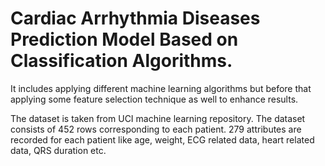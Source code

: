 
# Cardiac Arrhythmia Diseases Prediction Model Based on Classification Algorithms.
It includes applying different machine learning algorithms but before that applying some feature selection technique as well to enhance results.

The dataset is taken from UCI machine learning repository. The dataset consists of 452 rows corresponding to each patient. 279 attributes are recorded for each patient like age, weight, ECG related data, heart related data, QRS duration etc. 

